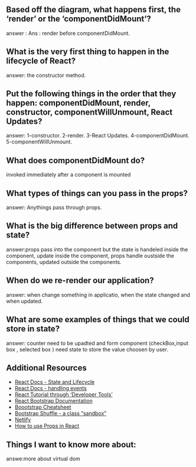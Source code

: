 ## Based off the diagram, what happens first, the ‘render’ or the ‘componentDidMount’?
answer : Ans : render before componentDidMount.

## What is the very first thing to happen in the lifecycle of React?
answer: the constructor method.

## Put the following things in the order that they happen: componentDidMount, render, constructor, componentWillUnmount, React Updates?
answer:
  1-constructor.
  2-render.
  3-React Updates.
  4-componentDidMount.
  5-componentWillUnmount.
  
## What does componentDidMount do?
invoked immediately after a component is mounted

## What types of things can you pass in the props?
answer: Anythings pass through props.

## What is the big difference between props and state?
answer:props pass into the component but the state is handeled inside the component,
update inside the component,
props handle oustside the components,
updated outside the components.

## When do we re-render our application?
answer: when change something in applicatio, when the state changed and when updated.

## What are some examples of things that we could store in state?
answer: counter need to be upadted and form component (checkBox,input box , selected box ) need state to store the value choosen by user.

## Additional Resources 
* [React Docs - State and Lifecycle](https://reactjs.org/docs/state-and-lifecycle.html)
* [React Docs - handling events](https://reactjs.org/docs/handling-events.html)
* [React Tutorial through ‘Developer Tools’](https://reactjs.org/tutorial/tutorial.html)
* [React Bootstrap Documentation](https://react-bootstrap.github.io/)
* [Boootstrap Cheatsheet](https://reactjs.org/docs/components-and-props.html)
* [Bootstrap Shuffle - a class “sandbox”](https://getbootstrap.com/docs/5.0/examples/cheatsheet/)
* [Netlify](https://www.netlify.com/)
* [How to use Props in React](https://www.robinwieruch.de/react-pass-props-to-component/)
## Things I want to know more about:
answe:more about virtual dom
        
